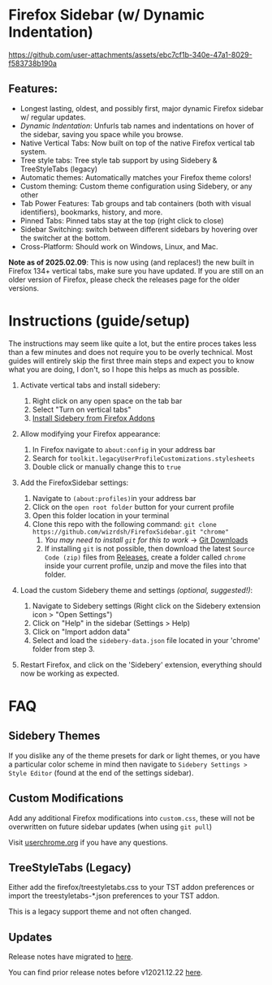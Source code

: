 # Firefox Sidebar (w/ Dynamic Indentation)

https://github.com/user-attachments/assets/ebc7cf1b-340e-47a1-8029-f583738b190a

## Features:

  - Longest lasting, oldest, and possibly first, major dynamic Firefox sidebar w/ regular updates.
  - *Dynamic Indentation*: Unfurls tab names and indentations on hover of the sidebar, saving you space while you browse.
  - Native Vertical Tabs: Now built on top of the native Firefox vertical tab system.
  - Tree style tabs: Tree style tab support by using Sidebery & TreeStyleTabs (legacy)
  - Automatic themes: Automatically matches your Firefox theme colors!
  - Custom theming: Custom theme configuration using Sidebery, or any other
  - Tab Power Features: Tab groups and tab containers (both with visual identifiers), bookmarks, history, and more.
  - Pinned Tabs: Pinned tabs stay at the top (right click to close)
  - Sidebar Switching: switch between different sidebars by hovering over the switcher at the bottom.
  - Cross-Platform: Should work on Windows, Linux, and Mac. 

**Note as of 2025.02.09**: This is now using (and replaces!) the new built in Firefox 134+ vertical tabs, make sure you have updated. If you are still on an older version of Firefox, please check the releases page for the older versions. 

# Instructions (guide/setup)

The instructions may seem like quite a lot, but the entire proces takes less than a few minutes and does not require you to be overly technical. Most guides will entirely skip the first three main steps and expect you to know what you are doing, I don't, so I hope this helps as much as possible.

1. Activate vertical tabs and install sidebery:
    1. Right click on any open space on the tab bar
    2. Select "Turn on vertical tabs"
    3. [Install Sidebery from Firefox Addons](https://addons.mozilla.org/en-US/firefox/addon/sidebery/)

2. Allow modifying your Firefox appearance:
    1. In Firefox navigate to `about:config` in your address bar
    2. Search for `toolkit.legacyUserProfileCustomizations.stylesheets`
    3. Double click or manually change this to `true`

3. Add the FirefoxSidebar settings:
    1. Navigate to `(about:profiles)`in your address bar
    2. Click on the `open root folder` button for your current profile
    3. Open this folder location in your terminal
    4. Clone this repo with the following command: `git clone https://github.com/wizrdsh/FirefoxSidebar.git "chrome"`
        1. *You may need to install `git` for this to work* -> [Git Downloads](https://git-scm.com/downloads)
        2. If installing `git` is not possible, then download the latest `Source Code (zip)` files from [Releases](https://github.com/drannex/FirefoxSidebar/releases), create a folder called `chrome` inside your current profile, unzip and move the files into that folder.

4. Load the custom Sidebery theme and settings *(optional, suggested!)*:
    1. Navigate to Sidebery settings (Right click on the Sidebery extension icon > "Open Settings")
    2. Click on "Help" in the sidebar (Settings > Help)
    3. Click on "Import addon data"
    4. Select and load the `sidebery-data.json` file located in your 'chrome' folder from step 3.

5. Restart Firefox, and click on the 'Sidebery' extension, everything should now be working as expected. 

# FAQ 

## Sidebery Themes

If you dislike any of the theme presets for dark or light themes, or you have a particular color scheme in mind then navigate to `Sidebery Settings > Style Editor` (found at the end of the settings sidebar).

## Custom Modifications

Add any additional Firefox modifications into `custom.css`, these will not be overwritten on future sidebar updates (when using `git pull`)

Visit [userchrome.org](https://www.userchrome.org/how-create-userchrome-css.html) if you have any questions.

## TreeStyleTabs (Legacy)

Either add the firefox/treestyletabs.css to your TST addon preferences or import the treestyletabs-\*.json preferences to your TST addon.

This is a legacy support theme and not often changed. 

## Updates

Release notes have migrated to [here](https://github.com/wizrdsh/FirefoxSidebar/releases). 

You can find prior release notes before v12021.12.22 [here](https://github.com/wizrdsh/FirefoxSidebar/releases/tag/v12021.12.22).
